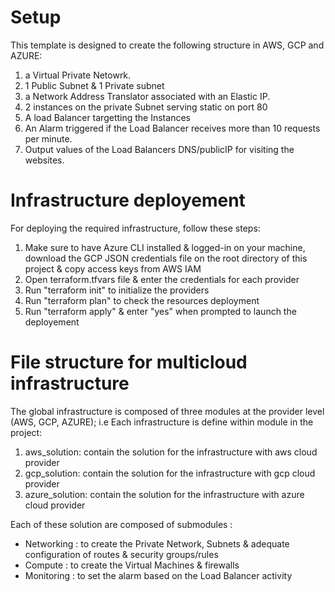 # Setup
This template is designed to create the following structure in AWS, GCP and AZURE:
1. a Virtual Private Netowrk.
2. 1 Public Subnet & 1 Private subnet
3. a Network Address Translator associated with an Elastic IP.
4. 2 instances on the private Subnet serving static on port 80
5. A load Balancer targetting the Instances
6. An Alarm triggered if the Load Balancer receives more than 10 requests per minute.
7. Output values of the Load Balancers DNS/publicIP for visiting the websites.

# Infrastructure deployement
For deploying the required infrastructure, follow these steps:
1. Make sure to have Azure CLI installed & logged-in on your machine, download the GCP JSON credentials file on the root directory of this project & copy access keys from AWS IAM
2. Open terraform.tfvars file & enter the credentials for each provider
3. Run "terraform init" to initialize the providers
4. Run "terraform plan" to check the resources deployment
5. Run "terraform apply" & enter "yes" when prompted to launch the deployement

# File structure for multicloud infrastructure
The global infrastructure is composed of three modules at the provider level (AWS, GCP, AZURE); i.e Each infrastructure is define within module in the project:
1. aws_solution: contain the solution for the infrastructure with aws cloud provider
2. gcp_solution: contain the solution for the infrastructure with gcp cloud provider
3. azure_solution: contain the solution for the infrastructure with azure cloud provider

Each of these solution are composed of submodules :
- Networking : to create the Private Network, Subnets & adequate configuration of routes & security groups/rules
- Compute : to create the Virtual Machines & firewalls
- Monitoring : to set the alarm based on the Load Balancer activity